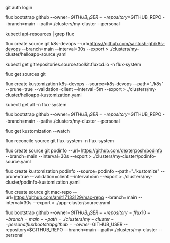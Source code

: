 git auth login

flux bootstrap github --owner=$GITHUB_USER --repository=$GITHUB_REPO --branch=main --path=./clusters/my-cluster --personal

kubectl api-resources | grep flux

flux create source git k8s-devops --url=https://github.com/santosh-gh/k8s-devops --branch=main --interval=30s --export > ./clusters/my-cluster/helloapp-source.yaml

kubectl get gitrepositories.source.toolkit.fluxcd.io -n flux-system

flux get sources git

flux create kustomization k8s-devops --source=k8s-devops --path="./k8s" --prune=true --validation=client --interval=5m --export > ./clusters/my-cluster/helloapp-kustomization.yaml

kubectl get all -n flux-system

flux bootstrap github --owner=$GITHUB_USER --repository=$GITHUB_REPO --branch=main --path=./clusters/my-cluster --personal

flux get kustomization --watch

flux reconcile source git flux-system -n flux-system

flux create source git podinfo --url=https://github.com/dexterposh/podinfo --branch=main --interval=30s --export > ./clusters/my-cluster/podinfo-source.yaml

flux create kustomization podinfo --source=podinfo --path="./kustomize" --prune=true --validation=client --interval=5m --export > ./clusters/my-cluster/podinfo-kustomization.yaml

flux create source git mac-repo  --url=https://github.com/amit17133129/mac-repo  --branch=main --interval=30s --export > ./app-cluster/source.yaml

flux bootstrap github --owner=$GITHUB_USER --repository=flux10 --branch=main --path=./clusters/my-cluster --personal
flux bootstrap github --owner=$GITHUB_USER --repository=$GITHUB_REPO --branch=main --path=./clusters/my-cluster --personal